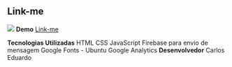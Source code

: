 ﻿## Link-me

![](http://www.seanhelvey.com/assets/images/seanhelvey/2014/08/html5-css-javascript-logos.png)
**Demo** [Link-me]([https://carlosweb.github.io/linkme/](https://carlosweb.github.io/linkme/))

**Tecnologias Utilizadas**
HTML
CSS
JavaScript
Firebase para envio de mensagem
Google Fonts - Ubuntu
Google Analytics
**Desenvolvedor** Carlos Eduardo 

